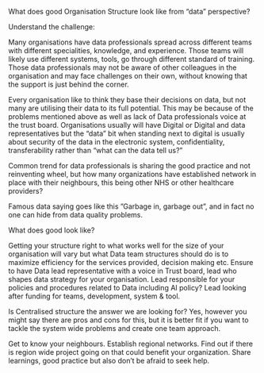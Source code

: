 ﻿What does good Organisation Structure look like from “data” perspective?

Understand the challenge:

Many organisations have data professionals spread across different teams with different specialities, knowledge, and experience. Those teams will likely use different systems, tools, go through different standard of training. Those data professionals may not be aware of other colleagues in the organisation and may face challenges on their own, without knowing that the support is just behind the corner. 

Every organisation like to think they base their decisions on data, but not many are utilising their data to its full potential. This may be because of the problems mentioned above as well as lack of Data professionals voice at the trust board. Organisations usually will have Digital or Digital and data representatives but the “data” bit when standing next to digital is usually about security of the data in the electronic system, confidentiality, transferability rather than “what can the data tell us?”

Common trend for data professionals is sharing the good practice and not reinventing wheel, but how many organizations have established network in place with their neighbours, this being other NHS or other healthcare providers?

Famous data saying goes like this ”Garbage in, garbage out”, and in fact no one can hide from data quality problems.  

What does good look like?

Getting your structure right to what works well for the size of your organisation will vary but what Data team structures should do is to maximize efficiency for the services provided, decision making etc. Ensure to have Data lead representative with a voice in Trust board, lead who shapes data strategy for your organisation. Lead responsible for your policies and procedures related to Data including AI policy? Lead looking after funding for teams, development, system & tool.

Is Centralised structure the answer we are looking for? Yes, however you might say there are pros and cons for this, but it is better fit if you want to tackle the system wide problems and create one team approach.

Get to know your neighbours. Establish regional networks. Find out if there is region wide project going on that could benefit your organization. Share learnings, good practice but also don’t be afraid to seek help.  
